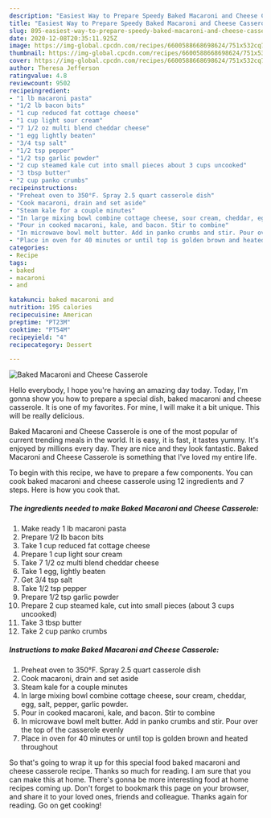 ```yaml
---
description: "Easiest Way to Prepare Speedy Baked Macaroni and Cheese Casserole"
title: "Easiest Way to Prepare Speedy Baked Macaroni and Cheese Casserole"
slug: 895-easiest-way-to-prepare-speedy-baked-macaroni-and-cheese-casserole
date: 2020-12-08T20:35:11.925Z
image: https://img-global.cpcdn.com/recipes/6600588668698624/751x532cq70/baked-macaroni-and-cheese-casserole-recipe-main-photo.jpg
thumbnail: https://img-global.cpcdn.com/recipes/6600588668698624/751x532cq70/baked-macaroni-and-cheese-casserole-recipe-main-photo.jpg
cover: https://img-global.cpcdn.com/recipes/6600588668698624/751x532cq70/baked-macaroni-and-cheese-casserole-recipe-main-photo.jpg
author: Theresa Jefferson
ratingvalue: 4.8
reviewcount: 9502
recipeingredient:
- "1 lb macaroni pasta"
- "1/2 lb bacon bits"
- "1 cup reduced fat cottage cheese"
- "1 cup light sour cream"
- "7 1/2 oz multi blend cheddar cheese"
- "1 egg lightly beaten"
- "3/4 tsp salt"
- "1/2 tsp pepper"
- "1/2 tsp garlic powder"
- "2 cup steamed kale cut into small pieces about 3 cups uncooked"
- "3 tbsp butter"
- "2 cup panko crumbs"
recipeinstructions:
- "Preheat oven to 350°F. Spray 2.5 quart casserole dish"
- "Cook macaroni, drain and set aside"
- "Steam kale for a couple minutes"
- "In large mixing bowl combine cottage cheese, sour cream, cheddar, egg, salt, pepper, garlic powder."
- "Pour in cooked macaroni, kale, and bacon. Stir to combine"
- "In microwave bowl melt butter. Add in panko crumbs and stir. Pour over the top of the casserole evenly"
- "Place in oven for 40 minutes or until top is golden brown and heated throughout"
categories:
- Recipe
tags:
- baked
- macaroni
- and

katakunci: baked macaroni and 
nutrition: 195 calories
recipecuisine: American
preptime: "PT23M"
cooktime: "PT54M"
recipeyield: "4"
recipecategory: Dessert

---
```



![Baked Macaroni and Cheese Casserole](https://img-global.cpcdn.com/recipes/6600588668698624/751x532cq70/baked-macaroni-and-cheese-casserole-recipe-main-photo.jpg)

Hello everybody, I hope you're having an amazing day today. Today, I'm gonna show you how to prepare a special dish, baked macaroni and cheese casserole. It is one of my favorites. For mine, I will make it a bit unique. This will be really delicious.



Baked Macaroni and Cheese Casserole is one of the most popular of current trending meals in the world. It is easy, it is fast, it tastes yummy. It's enjoyed by millions every day. They are nice and they look fantastic. Baked Macaroni and Cheese Casserole is something that I've loved my entire life.


To begin with this recipe, we have to prepare a few components. You can cook baked macaroni and cheese casserole using 12 ingredients and 7 steps. Here is how you cook that.

<!--inarticleads1-->

##### The ingredients needed to make Baked Macaroni and Cheese Casserole:

1. Make ready 1 lb macaroni pasta
1. Prepare 1/2 lb bacon bits
1. Take 1 cup reduced fat cottage cheese
1. Prepare 1 cup light sour cream
1. Take 7 1/2 oz multi blend cheddar cheese
1. Take 1 egg, lightly beaten
1. Get 3/4 tsp salt
1. Take 1/2 tsp pepper
1. Prepare 1/2 tsp garlic powder
1. Prepare 2 cup steamed kale, cut into small pieces (about 3 cups uncooked)
1. Take 3 tbsp butter
1. Take 2 cup panko crumbs




<!--inarticleads2-->

##### Instructions to make Baked Macaroni and Cheese Casserole:

1. Preheat oven to 350°F. Spray 2.5 quart casserole dish
1. Cook macaroni, drain and set aside
1. Steam kale for a couple minutes
1. In large mixing bowl combine cottage cheese, sour cream, cheddar, egg, salt, pepper, garlic powder.
1. Pour in cooked macaroni, kale, and bacon. Stir to combine
1. In microwave bowl melt butter. Add in panko crumbs and stir. Pour over the top of the casserole evenly
1. Place in oven for 40 minutes or until top is golden brown and heated throughout




So that's going to wrap it up for this special food baked macaroni and cheese casserole recipe. Thanks so much for reading. I am sure that you can make this at home. There's gonna be more interesting food at home recipes coming up. Don't forget to bookmark this page on your browser, and share it to your loved ones, friends and colleague. Thanks again for reading. Go on get cooking!
